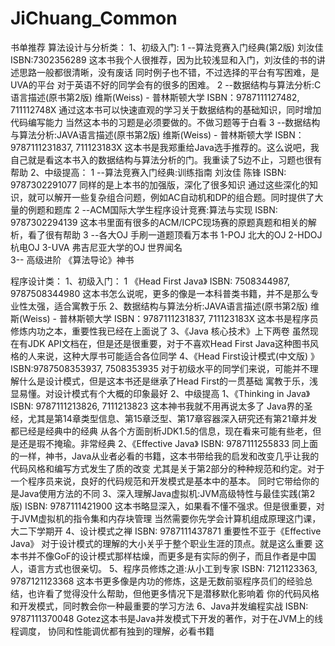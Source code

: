 JiChuang_Common
===============
书单推荐
算法设计与分析类：
	1、初级入门:
		1 --算法竞赛入门经典(第2版) 刘汝佳 ISBN:7302356289
		这本书我个人很推荐，因为比较浅显和入门，刘汝佳的书的讲述思路一般都很清晰，没有废话
		同时例子也不错，不过选择的平台有写困难，是UVA的平台 对于英语不好的同学会有的很多的困难。
		2 --数据结构与算法分析:C语言描述(原书第2版) 维斯(Weiss) - 普林斯顿大学 ISBN：9787111127482, 711112748X
		通过这本书可以快速直观的学习关于数据结构的基础知识，同时增加代码编写能力
		当然这本书的习题是必须要做的。不做习题等于白看
		3 --数据结构与算法分析:JAVA语言描述(原书第2版) 维斯(Weiss) - 普林斯顿大学 ISBN：9787111231837, 711123183X
		这本书是我郑重给Java选手推荐的。这么说吧，我自己就是看这本书入的数据结构与算法分析的门。我重读了5边不止，习题也很有帮助
	2、中级提高：
		1 --算法竞赛入门经典:训练指南  刘汝佳 陈锋 ISBN: 9787302291077
		同样的是上本书的加强版，深化了很多知识
		通过这些深化的知识，就可以解开一些复杂组合问题，例如AC自动机和DP的组合题。同时提供了大量的例题和题库
		2 --ACM国际大学生程序设计竞赛:算法与实现 ISBN: 9787302294139
		这本书里面有很多的ACM/ICPC现场赛的原题真题和相关的解析，看了很有帮助
		3 --各大OJ 手刷一道题顶看万本书 
			1-POJ 北大的OJ
			2-HDOJ 杭电OJ
			3-UVA 弗吉尼亚大学的OJ 世界闻名		
	3-- 高级进阶
		《算法导论》神书 
		
程序设计类：
	1、初级入门：
		1 《Head First Java》 ISBN: 7508344987, 9787508344980
		这本书怎么说呢，更多的像是一本科普类书籍，并不是那么专业性太强，适合寓教于乐
		2、数据结构与算法分析:JAVA语言描述(原书第2版) 维斯(Weiss) - 普林斯顿大学 ISBN：9787111231837, 711123183X
		这本书是程序员修炼内功之本，重要性我已经在上面说了
		3、《Java 核心技术》上下两卷 
		虽然现在有JDK API文档在，但是还是很重要，对于不喜欢Head First Java这种图书风格的人来说，这种大厚书可能适合各位同学
		4、《Head First设计模式(中文版) 》 ISBN:9787508353937, 7508353935
		对于初级水平的同学们来说，可能并不理解什么是设计模式，但是这本书还是继承了Head First的一贯基础
		寓教于乐，浅显易懂。对设计模式有个大概的印象最好
	2、中级提高
		1、《Thinking in Java》ISBN: 9787111213826, 7111213823
		这本神书我就不用再说太多了 Java界的圣经，尤其是第14章类型信息、第15章泛型、第17章容器深入研究还有第21章并发都已经是经典中的经典
		从各个方面剖析JDK1.5的信息，现在看来可能有些老，但是还是瑕不掩瑜。非常经典
		2、《Effective Java》 ISBN: 9787111255833
		同上面的一样，神书，Java从业者必看的书籍，这本书带给我的启发和改变几乎让我的代码风格和编写方式发生了质的改变
		尤其是关于第2部分的种种规范和约定。对于一个程序员来说，良好的代码规范和开发模式是基本中的基本。
		同时它带给你的是Java使用方法的不同
		3、深入理解Java虚拟机:JVM高级特性与最佳实践(第2版) ISBN: 9787111421900
		这本书略显深入，如果看不懂不强求。但是很重要，对于JVM虚拟机的指令集和内存块管理
		当然需要你先学会计算机组成原理这门课，大二下学期开
		4、设计模式之禅 ISBN: 9787111437871 
		重要性不亚于《Effective Java》 对于设计模式的理解的大小关乎于整个职业生涯的顶点。就是这么重要
		这本书并不像GoF的设计模式那样枯燥，而更多是有实际的例子，而且作者是中国人，语言方式也很亲切。
		5、程序员修炼之道:从小工到专家 ISBN: 7121123363, 9787121123368
		这本书更多像是内功的修炼，这是无数前驱程序员们的经验总结，也许看了觉得没什么帮助，但他更多情况下是潜移默化影响着
		你的代码风格和开发模式，同时教会你一种最重要的学习方法
		6、Java并发编程实战 ISBN: 9787111370048
		Gotez这本书是Java并发模式下开发的著作，对于在JVM上的线程调度，
		协同和性能调优都有独到的理解，必看书籍

